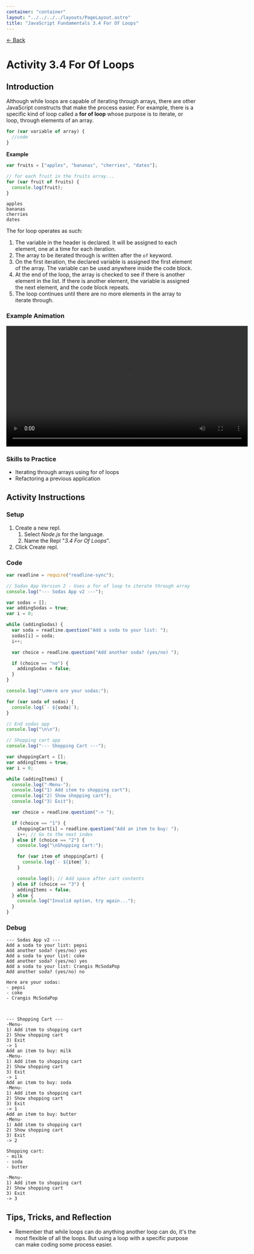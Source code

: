 ```yaml
---
container: "container"
layout: "../../../../layouts/PageLayout.astro"
title: "JavaScript Fundamentals 3.4 For Of Loops"
---
```


[← Back](../)

# Activity 3.4 For Of Loops

## Introduction

Although while loops are capable of iterating through arrays, there are other JavaScript constructs that make the process easier. For example, there is a specific kind of loop called a **for of loop** whose purpose is to iterate, or loop, through elements of an array.

```js
for (var variable of array) {
  //code
}
```

**Example**

```js
var fruits = ["apples", "bananas", "cherries", "dates"];

// for each fruit in the fruits array...
for (var fruit of fruits) {
  console.log(fruit);
}
```

```shell
apples
bananas
cherries
dates
```

The for loop operates as such:

1. The variable in the header is declared. It will be assigned to each element, one at a time for each iteration.
2. The array to be iterated through is written after the `of` keyword.
3. On the first iteration, the declared variable is assigned the first element of the array. The variable can be used anywhere inside the code block.
4. At the end of the loop, the array is checked to see if there is another element in the list. If there is another element, the variable is assigned the next element, and the code block repeats.
5. The loop continues until there are no more elements in the array to iterate through.

### Example Animation

<video src="/assets/video/javascript/for-of-loop-animation.mp4" width="640" controls></video>

### Skills to Practice

- Iterating through arrays using for of loops
- Refactoring a previous application

## Activity Instructions

### Setup

1. Create a new repl.
   1. Select _Node.js_ for the language.
   2. Name the Repl "_3.4 For Of Loops_".
2. Click Create repl.

### Code

```javascript
var readline = require("readline-sync");

// Sodas App Version 2 - Uses a for of loop to iterate through array
console.log("--- Sodas App v2 ---");

var sodas = [];
var addingSodas = true;
var i = 0;

while (addingSodas) {
  var soda = readline.question("Add a soda to your list: ");
  sodas[i] = soda;
  i++;

  var choice = readline.question("Add another soda? (yes/no) ");

  if (choice == "no") {
    addingSodas = false;
  }
}

console.log("\nHere are your sodas:");

for (var soda of sodas) {
  console.log(`- ${soda}`);
}

// End sodas app
console.log("\n\n");

// Shopping cart app
console.log("--- Shopping Cart ---");

var shoppingCart = [];
var addingItems = true;
var i = 0;

while (addingItems) {
  console.log("-Menu-");
  console.log("1) Add item to shopping cart");
  console.log("2) Show shopping cart");
  console.log("3) Exit");

  var choice = readline.question("-> ");

  if (choice == "1") {
    shoppingCart[i] = readline.question("Add an item to buy: ");
    i++; // Go to the next index
  } else if (choice == "2") {
    console.log("\nShopping cart:");

    for (var item of shoppingCart) {
      console.log(`- ${item}`);
    }

    console.log(); // Add space after cart contents
  } else if (choice == "3") {
    addingItems = false;
  } else {
    console.log("Invalid option, try again...");
  }
}
```

### Debug

```
--- Sodas App v2 ---
Add a soda to your list: pepsi
Add another soda? (yes/no) yes
Add a soda to your list: coke
Add another soda? (yes/no) yes
Add a soda to your list: Crangis McSodaPop
Add another soda? (yes/no) no

Here are your sodas:
- pepsi
- coke
- Crangis McSodaPop



--- Shopping Cart ---
-Menu-
1) Add item to shopping cart
2) Show shopping cart
3) Exit
-> 1
Add an item to buy: milk
-Menu-
1) Add item to shopping cart
2) Show shopping cart
3) Exit
-> 1
Add an item to buy: soda
-Menu-
1) Add item to shopping cart
2) Show shopping cart
3) Exit
-> 1
Add an item to buy: butter
-Menu-
1) Add item to shopping cart
2) Show shopping cart
3) Exit
-> 2

Shopping cart:
- milk
- soda
- butter

-Menu-
1) Add item to shopping cart
2) Show shopping cart
3) Exit
-> 3
```

## Tips, Tricks, and Reflection

- Remember that while loops can do anything another loop can do, it's the most flexible of all the loops. But using a loop with a specific purpose can make coding some process easier.
